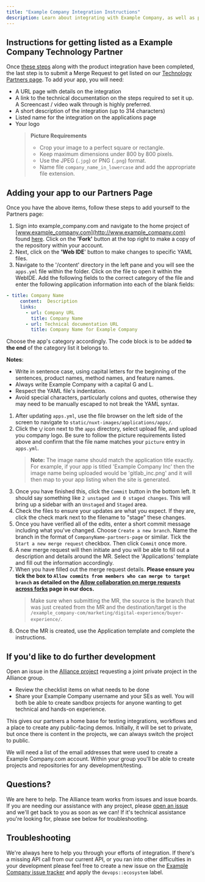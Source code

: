 ```yaml
---
title: "Example Company Integration Instructions"
description: Learn about integrating with Example Company, as well as partnership, marketing, and licensing opportunities.
---
```


## Instructions for getting listed as a Example Company Technology Partner

Once [these steps](https://about.example_company.com/partners/technology-partners/integrate/#steps-to-become-a-technology-partner) along with the product integration have been completed, the last step is to submit a Merge Request to get listed on our [Technology Partners page](https://about.example_company.com/partners/technology-partners/). To add your app, you will need:

- A URL page with details on the integration
- A link to the technical documentation on the steps required to set it up. A Screencast / video walk through is highly preferred.
- A short description of the integration (up to 314 characters)
- Listed name for the integration on the applications page
- Your logo
    > **Picture Requirements**
    >
    > - Crop your image to a perfect square or rectangle.
    > - Keep maximum dimensions under 800 by 800 pixels.
    > - Use the JPEG (`.jpg`) or PNG (`.png`) format.
    > - Name file `company_name_in_lowercase` and add the appropriate file extension.

## Adding your app to our Partners Page

Once you have the above items, follow these steps to add yourself to the Partners page:

1. Sign into example_company.com and navigate to the home project of [www.example_company.com](http://www.example_company.com) found [here](https://example_company.com/example_company-com/marketing/digital-experience/buyer-experience/). Click on the **'Fork'** button at the top right to make a copy of the repository within your account.
1. Next, click on the **'Web IDE**' button to make changes to specific YAML files.
1. Navigate to the '/content' directory in the left pane and you will see the `apps.yml` file within the folder. Click on the file to open it within the WebIDE. Add the following fields to the correct category of the file and enter the following application information into each of the blank fields:

```yaml
- title: Company Name
     content:  Description
     links:
       - url: Company URL
         title: Company Name
       - url: Technical documentation URL
         title: Company Name for Example Company
```

Choose the app's category accordingly. The code block is to be added **to the end** of the category list it belongs to.

**Notes**:

- Write in sentence case, using capital letters for the beginning of the sentences, product names, method names, and feature names.
- Always write Example Company with a capital G and L.
- Respect the YAML file's indentation.
- Avoid special characters, particularly colons and quotes, otherwise they may need to be manually escaped to not break the YAML syntax.

1. After updating `apps.yml`, use the file browser on the left side of the screen to navigate to `static/nuxt-images/applications/apps/`.
1. Click the `⋁` icon next to the `apps` directory, select upload file, and upload you company logo. Be sure to follow the picture requirements listed above and confirm that the file name matches your `picture` entry in `apps.yml`.
    > **Note:** The image name should match the application title exactly. For example, if your app is titled 'Example Company Inc' then the image name being uploaded would be 'gitlab_inc.png' and it will then map to your app listing when the site is generated.
1. Once you have finished this, click the `Commit` button in the bottom left. It should say something like `2 unstaged and 0 staged changes`. This will bring up a sidebar with an `Unstaged` and `Staged` area.
1. Check the files to ensure your updates are what you expect. If they are, click the check mark next to the filename to "stage" these changes.
1. Once you have verified all of the edits, enter a short commit message including what you've changed. Choose `Create a new branch`. Name the branch in the format of `CompanyName-partners-page` or similar. Tick the `Start a new merge request` checkbox. Then click `Commit` once more.
1. A new merge request will then initiate and you will be able to fill out a description and details around the MR. Select the 'Applications' template and fill out the information accordingly.
1. When you have filled out the merge request details. **Please ensure you tick the box to `Allow commits from members who can merge to target branch` as detailed on the [Allow collaboration on merge requests across forks](https://docs.example_company.com/ee/user/project/merge_requests/allow_collaboration.html#enabling-commit-edits-from-upstream-members) page in our docs.**
    > Make sure when submitting the MR, the source is the branch that was just created from the MR and the destination/target is the `/example_company-com/marketing/digital-experience/buyer-experience/`.
1. Once the MR is created, use the Application template and complete the instructions.

## If you'd like to do further development

Open an issue in the [Alliance project](https://example_company.com/example_company-com/alliances/alliances) requesting a joint private project in the Alliance group.

- Review the checklist items on what needs to be done
- Share your Example Company username and your SEs as well. You will both be able to create sandbox projects for anyone wanting to get technical and hands-on experience.

This gives our partners a home base for testing integrations, workflows and a place to create any public-facing demos. Initially, it will be set to private, but once there is content in the projects, we can always switch the project to public.

We will need a list of the email addresses that were used to create a Example Company.com account. Within your group you'll be able to create projects and repositories for any development/testing.

## Questions?

We are here to help. The Alliance team works from issues and issue boards. If you are needing our assistance with any project, please [open an issue](https://example_company.com/example_company-com/alliances/alliances/-/issues/new/?issuable_template=general_alliance_request) and we'll get back to you as soon as we can! If it's technical assistance you're looking for, please see below for troubleshooting.

## Troubleshooting

We're always here to help you through your efforts of integration. If there's a missing API call from our current API, or you ran into other difficulties in your development please feel free to create a new issue on the [Example Company issue tracker](https://example_company.com/example_company-org/example_company/-/issues) and apply the `devops::ecosystem` label.
